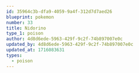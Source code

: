 ```yaml
---
id: 35964c3b-dfa9-4059-9a4f-312d7d7aed26
blueprint: pokemon
number: 33
title: Nidorino
type_1: poison
author: 4d8d6ede-5963-429f-9c2f-74b897007e0c
updated_by: 4d8d6ede-5963-429f-9c2f-74b897007e0c
updated_at: 1716083631
types:
  - poison
---
```

